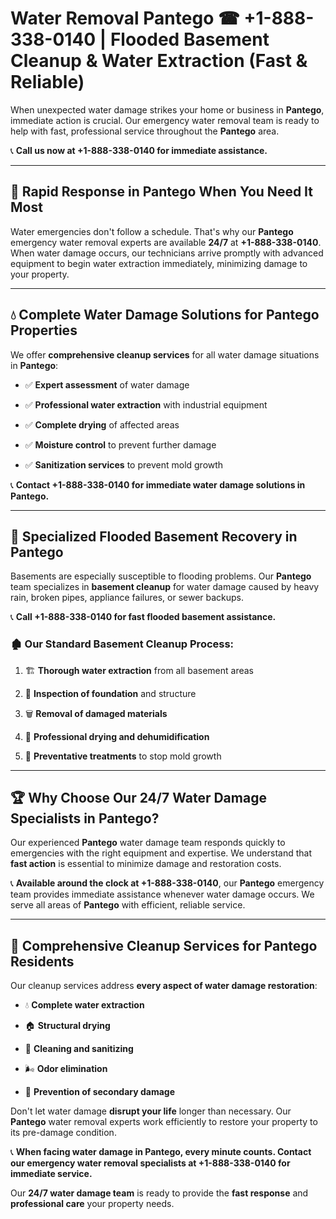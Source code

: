 # Water Removal Pantego ☎ +1-888-338-0140 | Flooded Basement Cleanup & Water Extraction (Fast & Reliable)

When unexpected water damage strikes your home or business in **Pantego**, immediate action is crucial. Our emergency water removal team is ready to help with fast, professional service throughout the **Pantego** area. 

📞 **Call us now at +1-888-338-0140 for immediate assistance.**
---
## 🚀 Rapid Response in Pantego When You Need It Most
Water emergencies don't follow a schedule. That's why our **Pantego** emergency water removal experts are available **24/7** at **+1-888-338-0140**. When water damage occurs, our technicians arrive promptly with advanced equipment to begin water extraction immediately, minimizing damage to your property.
---
## 💧 Complete Water Damage Solutions for Pantego Properties
We offer **comprehensive cleanup services** for all water damage situations in **Pantego**:
- ✅ **Expert assessment** of water damage  
- ✅ **Professional water extraction** with industrial equipment  
- ✅ **Complete drying** of affected areas  
- ✅ **Moisture control** to prevent further damage  
- ✅ **Sanitization services** to prevent mold growth  
📞 **Contact +1-888-338-0140 for immediate water damage solutions in Pantego.**
---
## 🌊 Specialized Flooded Basement Recovery in Pantego
Basements are especially susceptible to flooding problems. Our **Pantego** team specializes in **basement cleanup** for water damage caused by heavy rain, broken pipes, appliance failures, or sewer backups. 
📞 **Call +1-888-338-0140 for fast flooded basement assistance.**
### 🏚️ Our Standard Basement Cleanup Process:
1. 🏗️ **Thorough water extraction** from all basement areas  
2. 🔎 **Inspection of foundation** and structure  
3. 🗑️ **Removal of damaged materials**  
4. 💨 **Professional drying and dehumidification**  
5. 🚫 **Preventative treatments** to stop mold growth  
---
## 🏆 Why Choose Our 24/7 Water Damage Specialists in Pantego?
Our experienced **Pantego** water damage team responds quickly to emergencies with the right equipment and expertise. We understand that **fast action** is essential to minimize damage and restoration costs.
📞 **Available around the clock at +1-888-338-0140**, our **Pantego** emergency team provides immediate assistance whenever water damage occurs. We serve all areas of **Pantego** with efficient, reliable service.
---
## 🧹 Comprehensive Cleanup Services for Pantego Residents
Our cleanup services address **every aspect of water damage restoration**:
- 💧 **Complete water extraction**  
- 🏠 **Structural drying**  
- 🧼 **Cleaning and sanitizing**  
- 🌬️ **Odor elimination**  
- 🚫 **Prevention of secondary damage**  
Don't let water damage **disrupt your life** longer than necessary. Our **Pantego** water removal experts work efficiently to restore your property to its pre-damage condition.
📞 **When facing water damage in Pantego, every minute counts. Contact our emergency water removal specialists at +1-888-338-0140 for immediate service.**
Our **24/7 water damage team** is ready to provide the **fast response** and **professional care** your property needs.

